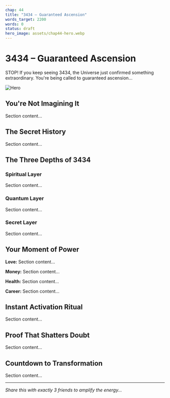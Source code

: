```yaml
---
chap: 44
title: "3434 – Guaranteed Ascension"
words_target: 2200
words: 0
status: draft
hero_image: assets/chap44-hero.webp
---
```


# 3434 – Guaranteed Ascension

STOP! If you keep seeing 3434, the Universe just confirmed something extraordinary. You're being called to guaranteed ascension...

![Hero](../assets/chap44-hero.webp)

## You're Not Imagining It

Section content...

## The Secret History

Section content...

## The Three Depths of 3434

### Spiritual Layer
Section content...

### Quantum Layer
Section content...

### Secret Layer
Section content...

## Your Moment of Power

**Love:** Section content...

**Money:** Section content...

**Health:** Section content...

**Career:** Section content...

## Instant Activation Ritual

Section content...

## Proof That Shatters Doubt

Section content...

## Countdown to Transformation

Section content...

---

*Share this with exactly 3 friends to amplify the energy...*
